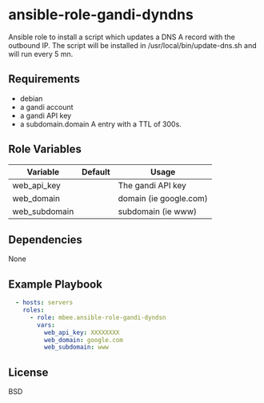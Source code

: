 ansible-role-gandi-dyndns
=========

Ansible role to install a script which updates a DNS A record with the outbound IP.
The script will be installed in /usr/local/bin/update-dns.sh and will run every 5 mn.

Requirements
------------

- debian
- a gandi account
- a gandi API key
- a subdomain.domain A entry with a TTL of 300s.

Role Variables
--------------

| Variable | Default | Usage |
|----------|---------|-------|
| web_api_key | | The gandi API key |
| web_domain | | domain (ie google.com) |
| web_subdomain | | subdomain (ie www) |

Dependencies
------------

None

Example Playbook
----------------

```yaml
  - hosts: servers
    roles:
      - role: mbee.ansible-role-gandi-dyndsn
        vars:
          web_api_key: XXXXXXXX
          web_domain: google.com
          web_subdomain: www
```

License
-------

BSD
